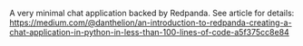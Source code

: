 A very minimal chat application backed by Redpanda.
See article for details: https://medium.com/@danthelion/an-introduction-to-redpanda-creating-a-chat-application-in-python-in-less-than-100-lines-of-code-a5f375cc8e84